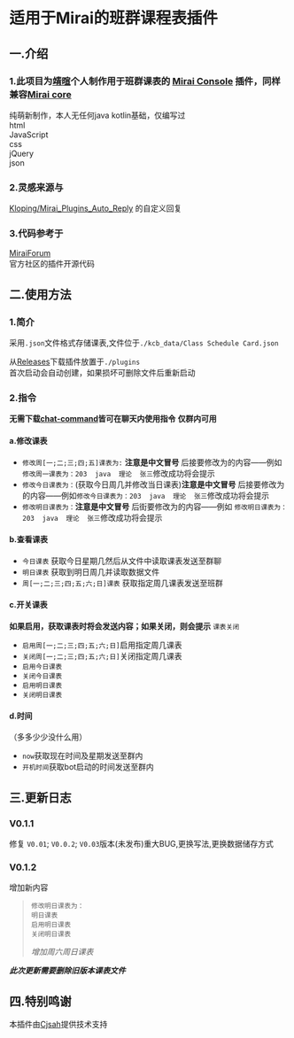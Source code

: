 # 适用于Mirai的班群课程表插件

## 一.介绍

### 1.此项目为[靖暄](https://wpa.qq.com/msgrd?uin=1250838250)个人制作用于班群课表的 [Mirai Console](https://github.com/mamoe/mirai-console) 插件，同样兼容[Mirai core](https://github.com/sonder-joker/mirai-compose)

纯萌新制作，本人无任何java  kotlin基础，仅编写过  
html  
JavaScript  
css  
jQuery  
json

[//]: # (### 2.模板使用来自)

[//]: # ()
[//]: # ([Mirai Console]&#40;https://github.com/mamoe/mirai-console&#41; 插件模板, 使用 Kotlin + Gradle.)

[//]: # ()
[//]: # ([如何使用]&#40;https://github.com/project-mirai/how-to-use-plugin-template&#41;)
### 2.灵感来源与

[Kloping/Mirai_Plugins_Auto_Reply](https://github.com/Kloping/Mirai_Plugins_Auto_Reply)
的自定义回复

### 3.代码参考于

[MiraiForum](https://mirai.mamoe.net/)  
官方社区的插件开源代码

## 二.使用方法

### 1.简介


采用`.json`文件格式存储课表,文件位于`./kcb_data/Class Schedule Card.json`

从[Releases](https://github.com/jxmm52547/kcb/releases)下载插件放置于`./plugins`  
首次启动会自动创建，如果损坏可删除文件后重新启动

### 2.指令

**无需下载[chat-command](https://github.com/project-mirai/chat-command)皆可在聊天内使用指令**
**仅群内可用**

#### a.修改课表

* `修改周[一;二;三;四;五]课表为:` **注意是中文冒号**  后接要修改为的内容——例如`修改周一课表为：203  java  理论  张三`修改成功将会提示
* `修改今日课表为：`(获取今日周几并修改当日课表)**注意是中文冒号**    后接要修改为的内容——例如`修改今日课表为：203  java  理论  张三`修改成功将会提示
* `修改明日课表为：`**注意是中文冒号**  后街要修改为的内容——例如 `修改明日课表为：203  java  理论  张三`修改成功将会提示

#### b.查看课表

* `今日课表`  获取今日星期几然后从文件中读取课表发送至群聊  
* `明日课表`  获取到明日周几并读取数据文件
* `周[一;二;三;四;五;六;日]课表`  获取指定周几课表发送至班群

#### c.开关课表

**如果启用，获取课表时将会发送内容；如果关闭，则会提示** `课表关闭`
* `启用周[一;二;三;四;五;六;日]`启用指定周几课表
* `关闭周[一;二;三;四;五;六;日]`关闭指定周几课表
* `启用今日课表`
* `关闭今日课表`
* `启用明日课表`
* `关闭明日课表`

#### d.时间   

（多多少少没什么用）
* `now`获取现在时间及星期发送至群内
* `开机时间`获取bot启动的时间发送至群内

## 三.更新日志

###  V0.1.1
修复 `V0.01`; `V0.0.2`; `V0.03`版本(未发布)重大BUG,更换写法,更换数据储存方式


###  V0.1.2
增加新内容  
> 
> `修改明日课表为：`  
> `明日课表`  
> `启用明日课表`  
> ``关闭明日课表``  
> 
> *增加周六周日课表*
>
***此次更新需要删除旧版本课表文件***

## 四.特别鸣谢

本插件由[Cjsah](https://github.com/Cjsah)提供技术支持

